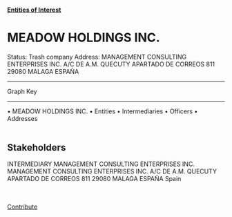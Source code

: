 #### [Entities of Interest](/list.html)
<link rel="stylesheet" type="text/css" href="../../assets/style.css">

<style>
body{background-image:url("http://eoi-graphs.s3-website-eu-west-1.amazonaws.com/MEADOW_HOLDINGS_INC..png");background-repeat: no-repeat;background-size: contain;}
.markdown>p>span{background-color: white;}
</style>

# MEADOW HOLDINGS INC.
<span>Status: Trash company
Address: MANAGEMENT CONSULTING ENTERPRISES INC. A/C DE A.M. QUECUTY APARTADO DE CORREOS 811 29080 MALAGA ESPAÑA
</span>

---



<div class="legend">
Graph Key
<hr>
<span class="focus">• MEADOW HOLDINGS INC.</span>
<span class="entity">• Entities</span>
<span class="intermediary">• Intermediaries</span>
<span class="officer">• Officers</span>
<span class="address">• Addresses</span>
</div><br>


## Stakeholders
<span>INTERMEDIARY
MANAGEMENT CONSULTING ENTERPRISES INC.
MANAGEMENT CONSULTING ENTERPRISES INC. A/C DE A.M. QUECUTY APARTADO DE CORREOS 811 29080 MALAGA ESPAÑA
Spain
</span>


<br><br><a class="contribute_button" href="Readme.md">Contribute</a>